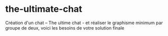 # the-ultimate-chat
Création d'un chat – The ultime chat - et réaliser le graphisme minimum par groupe de deux, voici les besoins de votre solution finale
